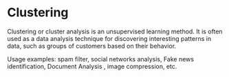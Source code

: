 # Clustering
Clustering or cluster analysis is an unsupervised learning method. It is often used as a data analysis technique for discovering interesting patterns in data, such as groups of customers based on their behavior.

Usage examples: spam filter, social networks analysis, Fake news identification, Document Analysis , image compression, etc.
